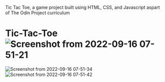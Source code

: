 Tic Tac Toe, a game project built using HTML, CSS, and Javascript aspart of The Odin Project curriculum


# Tic-Tac-Toe![Screenshot from 2022-09-16 07-51-21](https://user-images.githubusercontent.com/70480860/190575118-d1060df3-0b21-4d3e-8a5a-7f575f9ddc49.png)
![Screenshot from 2022-09-16 07-51-34](https://user-images.githubusercontent.com/70480860/190575129-36b6973c-04ea-4f23-a753-e6e2845e5450.png)
![Screenshot from 2022-09-16 07-51-42](https://user-images.githubusercontent.com/70480860/190575200-624838d2-931b-4ccc-ad85-1af0c9b942fb.png)
